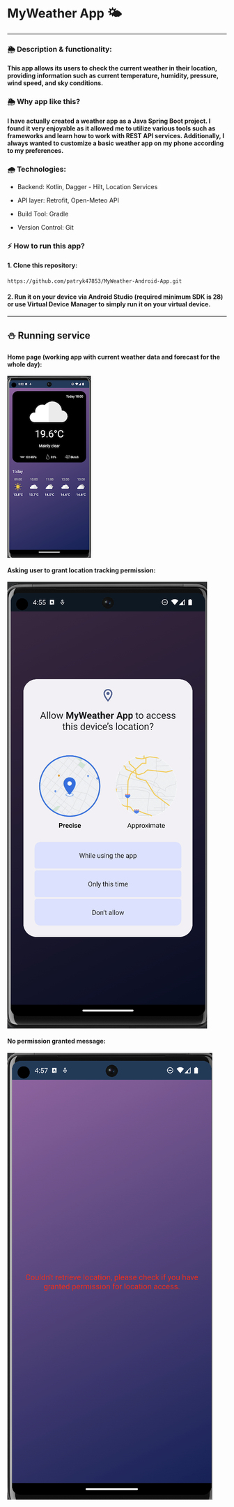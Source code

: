# MyWeather App 🌤

---

### 🌦 Description & functionality:

#### This app allows its users to check the current weather in their location, providing information such as current temperature, humidity, pressure, wind speed, and sky conditions.

### 🌦 Why app like this?

#### I have actually created a weather app as a Java Spring Boot project. I found it very enjoyable as it allowed me to utilize various tools such as frameworks and learn how to work with REST API services. Additionally, I always wanted to customize a basic weather app on my phone according to my preferences.

### 🌧 Technologies:
- Backend: Kotlin, Dagger - Hilt, Location Services


- API layer: Retrofit, Open-Meteo API


- Build Tool: Gradle


- Version Control: Git


### ⚡ How to run this app?

#### 1. Clone this repository:
` https://github.com/patryk47853/MyWeather-Android-App.git `

#### 2. Run it on your device via Android Studio (required minimum SDK is 28) or use Virtual Device Manager to simply run it on your virtual device.


---

## ⛄ Running service

#### Home page (working app with current weather data and forecast for the whole day):
<img src="screenshots/home.png" alt="home" align="center">

#### Asking user to grant location tracking permission:
<img src="screenshots/askpermission.png" alt="weather" align="center">

#### No permission granted message:
<img src="screenshots/nopermission.png" alt="input" align="center">

